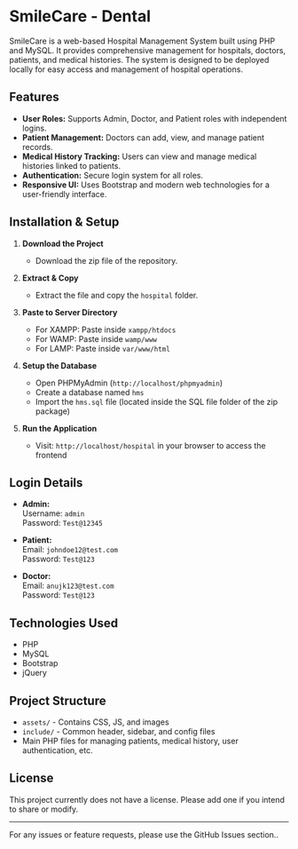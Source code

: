 # SmileCare - Dental 

SmileCare is a web-based Hospital Management System built using PHP and MySQL. It provides comprehensive management for hospitals, doctors, patients, and medical histories. The system is designed to be deployed locally for easy access and management of hospital operations.

## Features

- **User Roles:** Supports Admin, Doctor, and Patient roles with independent logins.
- **Patient Management:** Doctors can add, view, and manage patient records.
- **Medical History Tracking:** Users can view and manage medical histories linked to patients. 
- **Authentication:** Secure login system for all roles.
- **Responsive UI:** Uses Bootstrap and modern web technologies for a user-friendly interface.

## Installation & Setup

1. **Download the Project**
   - Download the zip file of the repository.

2. **Extract & Copy**
   - Extract the file and copy the `hospital` folder. 

3. **Paste to Server Directory**
   - For XAMPP: Paste inside `xampp/htdocs`
   - For WAMP: Paste inside `wamp/www`
   - For LAMP: Paste inside `var/www/html`

4. **Setup the Database**
   - Open PHPMyAdmin (`http://localhost/phpmyadmin`)
   - Create a database named `hms`
   - Import the `hms.sql` file (located inside the SQL file folder of the zip package)

5. **Run the Application**
   - Visit: `http://localhost/hospital` in your browser to access the frontend

## Login Details

- **Admin:**  
  Username: `admin`  
  Password: `Test@12345`

- **Patient:**  
  Email: `johndoe12@test.com`  
  Password: `Test@123`

- **Doctor:**  
  Email: `anujk123@test.com`  
  Password: `Test@123`

## Technologies Used

- PHP
- MySQL
- Bootstrap
- jQuery

## Project Structure

- `assets/` - Contains CSS, JS, and images
- `include/` - Common header, sidebar, and config files
- Main PHP files for managing patients, medical history, user authentication, etc.

## License

This project currently does not have a license. Please add one if you intend to share or modify.

---

For any issues or feature requests, please use the GitHub Issues section.. 

